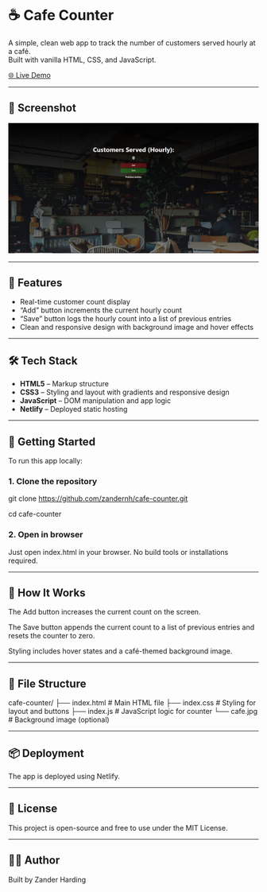 # ☕ Cafe Counter

A simple, clean web app to track the number of customers served hourly at a café.  
Built with vanilla HTML, CSS, and JavaScript.

[🌐 Live Demo](https://tangerine-semifreddo-a6b32b.netlify.app/)

---

## 📸 Screenshot

![Cafe Counter Screenshot](screenshot.JPG)  

---

## 🎯 Features

- Real-time customer count display
- “Add” button increments the current hourly count
- “Save” button logs the hourly count into a list of previous entries
- Clean and responsive design with background image and hover effects

---

## 🛠️ Tech Stack

- **HTML5** – Markup structure
- **CSS3** – Styling and layout with gradients and responsive design
- **JavaScript** – DOM manipulation and app logic
- **Netlify** – Deployed static hosting

---

## 🚀 Getting Started

To run this app locally:

### 1. Clone the repository

git clone https://github.com/zandernh/cafe-counter.git

cd cafe-counter

### 2. Open in browser
Just open index.html in your browser. No build tools or installations required.

---

## 🧠 How It Works
The Add button increases the current count on the screen.

The Save button appends the current count to a list of previous entries and resets the counter to zero.

Styling includes hover states and a café-themed background image.

---

## 📂 File Structure

cafe-counter/
├── index.html       # Main HTML file
├── index.css        # Styling for layout and buttons
├── index.js         # JavaScript logic for counter
└── cafe.jpg         # Background image (optional)

---

## 📦 Deployment
The app is deployed using Netlify.

---

## 📄 License
This project is open-source and free to use under the MIT License.

---

## 🙋‍♂️ Author

Built by Zander Harding

